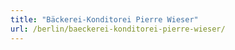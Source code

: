 ```yaml
---
title: "Bäckerei-Konditorei Pierre Wieser"
url: /berlin/baeckerei-konditorei-pierre-wieser/
---
```

